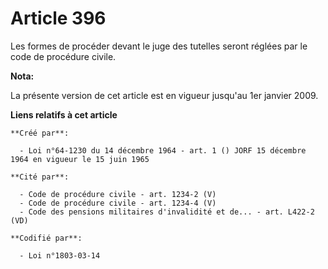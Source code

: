 # Article 396

Les formes de procéder devant le juge des tutelles seront réglées par le code de procédure civile.

**Nota:**

La présente version de cet article est en vigueur jusqu'au 1er janvier 2009.

**Liens relatifs à cet article**

	**Créé par**:

	  - Loi n°64-1230 du 14 décembre 1964 - art. 1 () JORF 15 décembre 1964 en vigueur le 15 juin 1965

	**Cité par**:

	  - Code de procédure civile - art. 1234-2 (V)
	  - Code de procédure civile - art. 1234-4 (V)
	  - Code des pensions militaires d'invalidité et de... - art. L422-2 (VD)

	**Codifié par**:

	  - Loi n°1803-03-14
